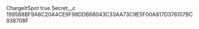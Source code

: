<?xml version="1.0" encoding="UTF-8"?>
<CustomMetadata xmlns="http://soap.sforce.com/2006/04/metadata" xmlns:xsi="http://www.w3.org/2001/XMLSchema-instance" xmlns:xsd="http://www.w3.org/2001/XMLSchema">
    <label>ChargeItSpot</label>
    <protected>true</protected>
    <values>
        <field>Secret__c</field>
        <value xsi:type="xsd:string">199588BF9A8C20A4CE9F98DDB68043C33AA73C9E5F00A817D376107BC938708F</value>
    </values>
</CustomMetadata>
